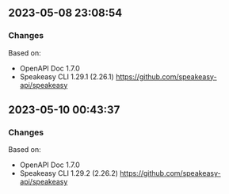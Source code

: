 

## 2023-05-08 23:08:54
### Changes
Based on:
- OpenAPI Doc 1.7.0 
- Speakeasy CLI 1.29.1 (2.26.1) https://github.com/speakeasy-api/speakeasy

## 2023-05-10 00:43:37
### Changes
Based on:
- OpenAPI Doc 1.7.0 
- Speakeasy CLI 1.29.2 (2.26.2) https://github.com/speakeasy-api/speakeasy